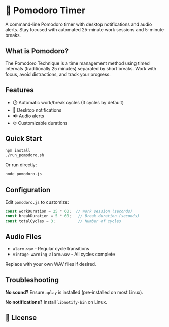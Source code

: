 # 🍅 Pomodoro Timer

A command-line Pomodoro timer with desktop notifications and audio alerts. Stay focused with automated 25-minute work sessions and 5-minute breaks.

## What is Pomodoro?

The Pomodoro Technique is a time management method using timed intervals (traditionally 25 minutes) separated by short breaks. Work with focus, avoid distractions, and track your progress.

## Features

- ⏱️ Automatic work/break cycles (3 cycles by default)
- 🔔 Desktop notifications
- 🔊 Audio alerts
- ⚙️ Customizable durations

## Quick Start

```bash
npm install
./run_pomodoro.sh
```

Or run directly:

```bash
node pomodoro.js
```

## Configuration

Edit `pomodoro.js` to customize:

```javascript
const workDuration = 25 * 60;  // Work session (seconds)
const breakDuration = 5 * 60;   // Break duration (seconds)
const totalCycles = 3;          // Number of cycles
```

## Audio Files

- `alarm.wav` - Regular cycle transitions
- `vintage-warning-alarm.wav` - All cycles complete

Replace with your own WAV files if desired.

## Troubleshooting

**No sound?** Ensure `aplay` is installed (pre-installed on most Linux).

**No notifications?** Install `libnotify-bin` on Linux.

## 📄 License


